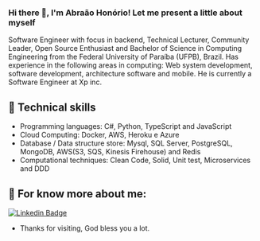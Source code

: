 ### Hi there 👋, I'm Abraão Honório! Let me present a little about myself

Software Engineer with focus in backend, Technical Lecturer, Community Leader, Open Source Enthusiast and Bachelor of Science in Computing Engineering from the Federal University of Paraíba (UFPB), Brazil. Has experience in the following areas in computing: Web system development, software development, architecture software and mobile. He is currently a Software Engineer at Xp inc. 

## :triangular_flag_on_post: Technical skills
- Programming languages: C#, Python, TypeScript and JavaScript
- Cloud Computing: Docker, AWS, Heroku e Azure
- Database / Data structure store: Mysql, SQL Server, PostgreSQL, MongoDB, AWS(S3, SQS, Kinesis Firehouse) and Redis
- Computational techniques: Clean Code, Solid, Unit test, Microservices and DDD

## 💬 For know more about me:

[![Linkedin Badge](https://img.shields.io/badge/-LinkedIn-blue?style=flat-square&logo=Linkedin&logoColor=white&link=https://www.linkedin.com/in/abraaohonorio/)](https://www.linkedin.com/in/abraaohonorio/)

- Thanks for visiting, God bless you a lot. 
<!--
**AbraaoHonorio/AbraaoHonorio** is a ✨ _special_ ✨ repository because its `README.md` (this file) appears on your GitHub profile.

Here are some ideas to get you started:

- 🔭 I’m currently working on ...
- 🌱 I’m currently learning ...
- 👯 I’m looking to collaborate on ...
- 🤔 I’m looking for help with ...
- 💬 Ask me about ...
- 📫 How to reach me: ...
- 😄 Pronouns: ...
- ⚡ Fun fact: ...
-->
